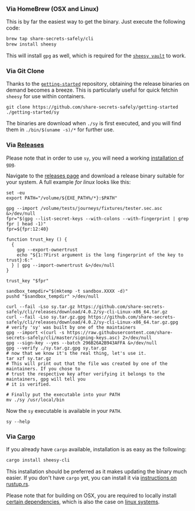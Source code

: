 
### Via HomeBrew (OSX and Linux)

This is by far the easiest way to get the binary. Just execute the following code:

```bash
brew tap share-secrets-safely/cli
brew install sheesy
```

This will install `gpg` as well, which is required for the [`sheesy vault`][syvault] to work.

[syvault]: vault/about.html

### Via Git Clone

Thanks to the [`getting-started`][getting-started] repository, obtaining the release binaries on demand becomes a breeze.
This is particularly useful for quick fetchin `sheesy` for use within containers.

```bash,exec
git clone https://github.com/share-secrets-safely/getting-started
./getting-started/sy
```

The binaries are download when `./sy` is first executed, and you will find them in `./bin/$(uname -s)/*`
for further use.

[getting-started]: https://github.com/share-secrets-safely/getting-started

### Via [Releases][releases]

Please note that in order to use `sy`, you will need a working [installation of `gpg`][gpg].

Navigate to the [releases page][releases] and download a release binary suitable
for your system. A full example *for linux* looks like this:

```bash,prepare=sy-in-path,hide
set -eu
export PATH="/volume/${EXE_PATH%/*}:$PATH"
```

```bash,exec,hide
gpg --import /volume/tests/journeys/fixtures/tester.sec.asc &>/dev/null
fpr="$(gpg --list-secret-keys --with-colons --with-fingerprint | grep fpr | head -1)"
fpr=${fpr:12:40}

function trust_key () {
  {
    gpg --export-ownertrust
    echo "${1:?First argument is the long fingerprint of the key to trust}:6:"
  } | gpg --import-ownertrust &>/dev/null
}

trust_key "$fpr"
```

```bash,prepare=sandboxed,hide
sandbox_tempdir="$(mktemp -t sandbox.XXXX -d)"
pushd "$sandbox_tempdir" >/dev/null
```

```bash,use=sandboxed,exec
curl --fail -Lso sy.tar.gz https://github.com/share-secrets-safely/cli/releases/download/4.0.2/sy-cli-Linux-x86_64.tar.gz
curl --fail -Lso sy.tar.gz.gpg https://github.com/share-secrets-safely/cli/releases/download/4.0.2/sy-cli-Linux-x86_64.tar.gz.gpg
# verify 'sy' was built by one of the maintainers
gpg --import <(curl -s https://raw.githubusercontent.com/share-secrets-safely/cli/master/signing-keys.asc) 2>/dev/null
gpg --sign-key --yes --batch 296B26A2B943AFFA &>/dev/null
gpg --verify ./sy.tar.gz.gpg sy.tar.gz
# now that we know it's the real thing, let's use it.
tar xzf sy.tar.gz
# This will print out that the file was created by one of the maintainers. If you chose to
# trust the respective key after verifying it belongs to the maintainers, gpg will tell you
# it is verified.

# Finally put the executable into your PATH
mv ./sy /usr/local/bin
```

Now the `sy` executable is available in your `PATH`.

```bash,exec
sy --help
```

[gpg]: https://www.gnupg.org/download/index.html#binary

### Via [Cargo][rustup]

If you already have `cargo` available, installation is as easy as the following:

```bash
cargo install sheesy-cli
```

This installation should be preferred as it makes updating the binary much easier.
If you don't have `cargo` yet, you can install it via [instructions on rustup.rs][rustup].

Please note that for building on OSX, you are required to locally install [certain dependencies][dep-osx],
which is also the case on [linux systems][dep-debian].

[dep-osx]: https://github.com/share-secrets-safely/cli/blob/ffafeacb744bdbe7af5a6317ecb65ee9aae13311/.travis.yml#L30
[dep-debian]: https://github.com/share-secrets-safely/cli/blob/ffafeacb744bdbe7af5a6317ecb65ee9aae13311/.travis.yml#L22
[releases]: https://github.com/share-secrets-safely/cli/releases
[rustup]: http://rustup.rs
